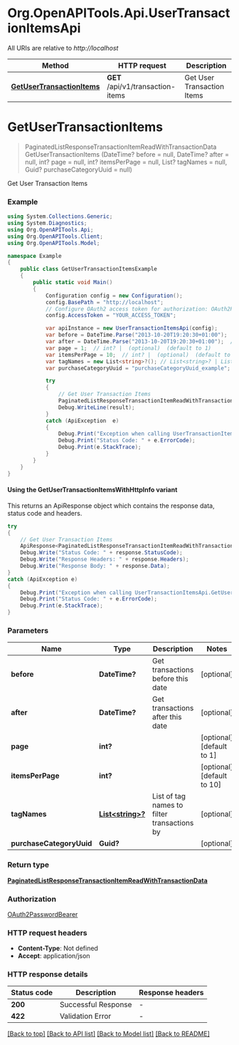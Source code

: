 # Org.OpenAPITools.Api.UserTransactionItemsApi

All URIs are relative to *http://localhost*

| Method | HTTP request | Description |
|--------|--------------|-------------|
| [**GetUserTransactionItems**](UserTransactionItemsApi.md#getusertransactionitems) | **GET** /api/v1/transaction-items | Get User Transaction Items |

<a id="getusertransactionitems"></a>
# **GetUserTransactionItems**
> PaginatedListResponseTransactionItemReadWithTransactionData GetUserTransactionItems (DateTime? before = null, DateTime? after = null, int? page = null, int? itemsPerPage = null, List<string>? tagNames = null, Guid? purchaseCategoryUuid = null)

Get User Transaction Items

### Example
```csharp
using System.Collections.Generic;
using System.Diagnostics;
using Org.OpenAPITools.Api;
using Org.OpenAPITools.Client;
using Org.OpenAPITools.Model;

namespace Example
{
    public class GetUserTransactionItemsExample
    {
        public static void Main()
        {
            Configuration config = new Configuration();
            config.BasePath = "http://localhost";
            // Configure OAuth2 access token for authorization: OAuth2PasswordBearer
            config.AccessToken = "YOUR_ACCESS_TOKEN";

            var apiInstance = new UserTransactionItemsApi(config);
            var before = DateTime.Parse("2013-10-20T19:20:30+01:00");  // DateTime? | Get transactions before this date (optional) 
            var after = DateTime.Parse("2013-10-20T19:20:30+01:00");  // DateTime? | Get transactions after this date (optional) 
            var page = 1;  // int? |  (optional)  (default to 1)
            var itemsPerPage = 10;  // int? |  (optional)  (default to 10)
            var tagNames = new List<string>?(); // List<string>? | List of tag names to filter transactions by (optional) 
            var purchaseCategoryUuid = "purchaseCategoryUuid_example";  // Guid? |  (optional) 

            try
            {
                // Get User Transaction Items
                PaginatedListResponseTransactionItemReadWithTransactionData result = apiInstance.GetUserTransactionItems(before, after, page, itemsPerPage, tagNames, purchaseCategoryUuid);
                Debug.WriteLine(result);
            }
            catch (ApiException  e)
            {
                Debug.Print("Exception when calling UserTransactionItemsApi.GetUserTransactionItems: " + e.Message);
                Debug.Print("Status Code: " + e.ErrorCode);
                Debug.Print(e.StackTrace);
            }
        }
    }
}
```

#### Using the GetUserTransactionItemsWithHttpInfo variant
This returns an ApiResponse object which contains the response data, status code and headers.

```csharp
try
{
    // Get User Transaction Items
    ApiResponse<PaginatedListResponseTransactionItemReadWithTransactionData> response = apiInstance.GetUserTransactionItemsWithHttpInfo(before, after, page, itemsPerPage, tagNames, purchaseCategoryUuid);
    Debug.Write("Status Code: " + response.StatusCode);
    Debug.Write("Response Headers: " + response.Headers);
    Debug.Write("Response Body: " + response.Data);
}
catch (ApiException e)
{
    Debug.Print("Exception when calling UserTransactionItemsApi.GetUserTransactionItemsWithHttpInfo: " + e.Message);
    Debug.Print("Status Code: " + e.ErrorCode);
    Debug.Print(e.StackTrace);
}
```

### Parameters

| Name | Type | Description | Notes |
|------|------|-------------|-------|
| **before** | **DateTime?** | Get transactions before this date | [optional]  |
| **after** | **DateTime?** | Get transactions after this date | [optional]  |
| **page** | **int?** |  | [optional] [default to 1] |
| **itemsPerPage** | **int?** |  | [optional] [default to 10] |
| **tagNames** | [**List&lt;string&gt;?**](string.md) | List of tag names to filter transactions by | [optional]  |
| **purchaseCategoryUuid** | **Guid?** |  | [optional]  |

### Return type

[**PaginatedListResponseTransactionItemReadWithTransactionData**](PaginatedListResponseTransactionItemReadWithTransactionData.md)

### Authorization

[OAuth2PasswordBearer](../README.md#OAuth2PasswordBearer)

### HTTP request headers

 - **Content-Type**: Not defined
 - **Accept**: application/json


### HTTP response details
| Status code | Description | Response headers |
|-------------|-------------|------------------|
| **200** | Successful Response |  -  |
| **422** | Validation Error |  -  |

[[Back to top]](#) [[Back to API list]](../README.md#documentation-for-api-endpoints) [[Back to Model list]](../README.md#documentation-for-models) [[Back to README]](../README.md)

